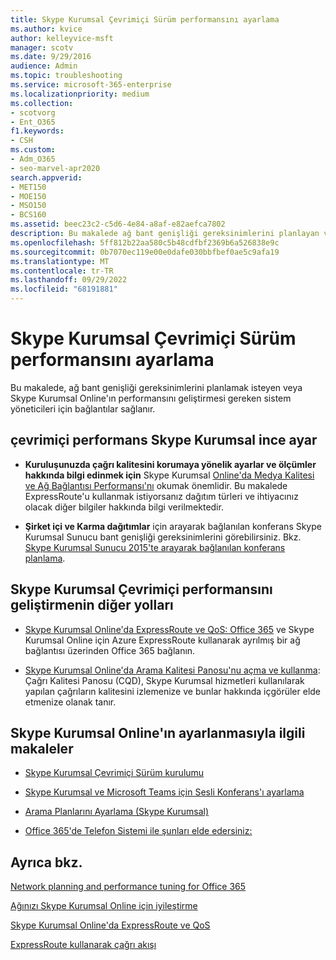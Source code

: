 ```yaml
---
title: Skype Kurumsal Çevrimiçi Sürüm performansını ayarlama
ms.author: kvice
author: kelleyvice-msft
manager: scotv
ms.date: 9/29/2016
audience: Admin
ms.topic: troubleshooting
ms.service: microsoft-365-enterprise
ms.localizationpriority: medium
ms.collection:
- scotvorg
- Ent_O365
f1.keywords:
- CSH
ms.custom:
- Adm_O365
- seo-marvel-apr2020
search.appverid:
- MET150
- MOE150
- MSO150
- BCS160
ms.assetid: beec23c2-c5d6-4e84-a8af-e82aefca7802
description: Bu makalede ağ bant genişliği gereksinimlerini planlayan veya Skype Kurumsal Online'ın performansını geliştiren sistem yöneticilerine yönelik bağlantılar sağlanır.
ms.openlocfilehash: 5ff812b22aa580c5b48cdfbf2369b6a526838e9c
ms.sourcegitcommit: 0b7070ec119e00e0dafe030bbfbef0ae5c9afa19
ms.translationtype: MT
ms.contentlocale: tr-TR
ms.lasthandoff: 09/29/2022
ms.locfileid: "68191881"
---
```

# <a name="tune-skype-for-business-online-performance"></a>Skype Kurumsal Çevrimiçi Sürüm performansını ayarlama

Bu makalede, ağ bant genişliği gereksinimlerini planlamak isteyen veya Skype Kurumsal Online'ın performansını geliştirmesi gereken sistem yöneticileri için bağlantılar sağlanır. 
  
## <a name="fine-tuning-skype-for-business-online-performance"></a>çevrimiçi performans Skype Kurumsal ince ayar

- **Kuruluşunuzda çağrı kalitesini korumaya yönelik ayarlar ve ölçümler hakkında bilgi edinmek için** Skype Kurumsal [Online'da Medya Kalitesi ve Ağ Bağlantısı Performansı'nı](/skypeforbusiness/optimizing-your-network/media-quality-and-network-connectivity-performance) okumak önemlidir. Bu makalede ExpressRoute'u kullanmak istiyorsanız dağıtım türleri ve ihtiyacınız olacak diğer bilgiler hakkında bilgi verilmektedir.
    
- **Şirket içi ve Karma dağıtımlar** için arayarak bağlanılan konferans Skype Kurumsal Sunucu bant genişliği gereksinimlerini görebilirsiniz. Bkz. [Skype Kurumsal Sunucu 2015'te arayarak bağlanılan konferans planlama](/skypeforbusiness/plan-your-deployment/conferencing/dial-in-conferencing).
    
## <a name="more-ways-to-improve-skype-for-business-online-performance"></a>Skype Kurumsal Çevrimiçi performansını geliştirmenin diğer yolları

- [Skype Kurumsal Online'da ExpressRoute ve QoS: Office 365](/skypeforbusiness/optimizing-your-network/expressroute-and-qos-in-skype-for-business-online) ve Skype Kurumsal Online için Azure ExpressRoute kullanarak ayrılmış bir ağ bağlantısı üzerinden Office 365 bağlanın. 
    
- [Skype Kurumsal Online'da Arama Kalitesi Panosu'nu açma ve kullanma](/SkypeForBusiness/using-call-quality-in-your-organization/turning-on-and-using-call-quality-dashboard): Çağrı Kalitesi Panosu (CQD), Skype Kurumsal hizmetleri kullanılarak yapılan çağrıların kalitesini izlemenize ve bunlar hakkında içgörüler elde etmenize olanak tanır. 
    
## <a name="articles-on-setting-up-skype-for-business-online"></a>Skype Kurumsal Online'ın ayarlanmasıyla ilgili makaleler

- [Skype Kurumsal Çevrimiçi Sürüm kurulumu](/skypeforbusiness/set-up-skype-for-business-online/set-up-skype-for-business-online)
    
- [Skype Kurumsal ve Microsoft Teams için Sesli Konferans'ı ayarlama](/skypeforbusiness/audio-conferencing-in-office-365/set-up-audio-conferencing)
    
- [Arama Planlarını Ayarlama (Skype Kurumsal)](/SkypeForBusiness/what-are-calling-plans-in-office-365/set-up-calling-plans)
    
- [Office 365'de Telefon Sistemi ile şunları elde edersiniz:](/skypeforbusiness/what-is-phone-system-in-office-365/here-s-what-you-get-with-phone-system)
    
## <a name="see-also"></a>Ayrıca bkz.

[Network planning and performance tuning for Office 365](network-planning-and-performance.md)
  
[Ağınızı Skype Kurumsal Online için iyileştirme](/skypeforbusiness/optimizing-your-network/optimizing-your-network)
  
[Skype Kurumsal Online'da ExpressRoute ve QoS](/skypeforbusiness/optimizing-your-network/expressroute-and-qos-in-skype-for-business-online)
  
[ExpressRoute kullanarak çağrı akışı](/skypeforbusiness/optimizing-your-network/call-flow-using-expressroute)